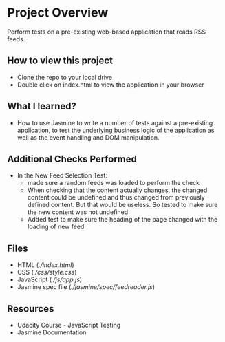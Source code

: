 # Project Overview

Perform tests on a pre-existing web-based application that reads RSS feeds. 

## How to view this project

- Clone the repo to your local drive
- Double click on index.html to view the application in your browser

## What I learned?

- How to use Jasmine to write a number of tests against a pre-existing application, to test the underlying business logic of the application as well as the event handling and DOM manipulation.

## Additional Checks Performed

- In the New Feed Selection Test:
  - made sure a random feeds was loaded to perform the check
  - When checking that the content actually changes, the changed content could be undefined and thus changed from previously defined content. But that would be useless. So tested to make sure the new content was not undefined
  - Added test to make sure the heading of the page changed with the loading of new feed

## Files

- HTML (*./index.html*)
- CSS (*./css/style.css*)
- JavaScript (*./js/app.js*)
- Jasmine spec file (*./jasmine/spec/feedreader.js*)

## Resources

- Udacity Course - JavaScript Testing
- Jasmine Documentation
